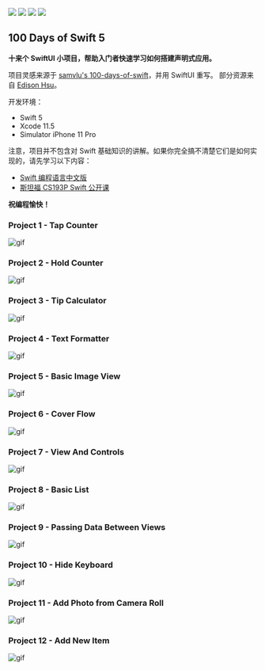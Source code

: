 [![](https://img.shields.io/badge/Swift-5.0-orange)](https://swift.org/)
[![](https://img.shields.io/badge/Xcode-11.3.1-blue)](https://swift.org/)
[![](https://img.shields.io/badge/Simulator-iPhone11-green)](https://swift.org/)
[![](https://img.shields.io/badge/Simulator-iPhone11-blueviolet)](https://swift.org/)

## 100 Days of Swift 5

**十来个 SwiftUI 小项目，帮助入门者快速学习如何搭建声明式应用。**

项目灵感来源于 [samvlu's 100-days-of-swift](http://samvlu.com/index.html)，并用 SwiftUI 重写。 部分资源来自 [Edison Hsu](https://github.com/Edison-Hsu/100-days-of-RxSwift)。

开发环境：

- Swift 5
- Xcode 11.5
- Simulator iPhone 11 Pro

注意，项目并不包含对 Swift 基础知识的讲解。如果你完全搞不清楚它们是如何实现的，请先学习以下内容：

- [Swift 编程语言中文版](https://www.cnswift.org/)
- [斯坦福 CS193P Swift 公开课](https://cs193p.sites.stanford.edu/)

**祝编程愉快！**

### Project 1 - Tap Counter

![gif](GIF/p1.gif)

### Project 2 - Hold Counter

![gif](GIF/p2.gif)

### Project 3 - Tip Calculator

![gif](GIF/p3.gif)

### Project 4 - Text Formatter

![gif](GIF/p4.gif)

### Project 5 - Basic Image View

![gif](GIF/p5.gif)

### Project 6 - Cover Flow

![gif](GIF/p6.gif)

### Project 7 - View And Controls

![gif](GIF/p7.gif)

### Project 8 - Basic List

![gif](GIF/p8.gif)

### Project 9 - Passing Data Between Views

![gif](GIF/p9.gif)

### Project 10 - Hide Keyboard

![gif](GIF/p10.gif)

### Project 11 - Add Photo from Camera Roll

![gif](GIF/p11.gif)

### Project 12 - Add New Item

![gif](GIF/p12.gif)